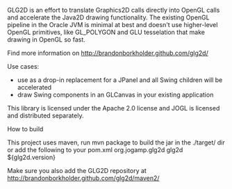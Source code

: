 GLG2D is an effort to translate Graphics2D calls directly into OpenGL calls
and accelerate the Java2D drawing functionality.  The existing OpenGL pipeline
in the Oracle JVM is minimal at best and doesn't use higher-level OpenGL
primitives, like GL_POLYGON and GLU tesselation that make drawing in OpenGL so
fast.

Find more information on http://brandonborkholder.github.com/glg2d/

Use cases:
 * use as a drop-in replacement for a JPanel and all Swing children will be
    accelerated
 * draw Swing components in an GLCanvas in your existing application

This library is licensed under the Apache 2.0 license and JOGL is licensed and
distributed separately.

How to build

This project uses maven, run mvn package to build the jar in the ./target/ dir
or add the following to your pom.xml
<dependency>
 <groupId>org.jogamp.glg2d</groupId>
 <artifactId>glg2d</artifactId>
 <version>${glg2d.version}</version>
</dependency>

Make sure you also add the GLG2D repository at
http://brandonborkholder.github.com/glg2d/maven2/

